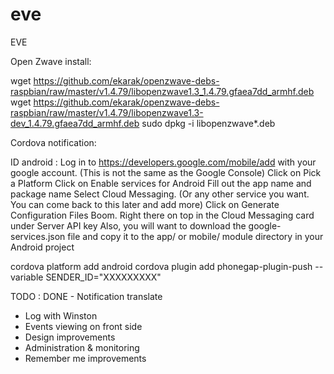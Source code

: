 # eve
EVE

Open Zwave install:

wget https://github.com/ekarak/openzwave-debs-raspbian/raw/master/v1.4.79/libopenzwave1.3_1.4.79.gfaea7dd_armhf.deb
wget https://github.com/ekarak/openzwave-debs-raspbian/raw/master/v1.4.79/libopenzwave1.3-dev_1.4.79.gfaea7dd_armhf.deb
sudo dpkg -i libopenzwave*.deb


Cordova notification:

ID android : 
Log in to https://developers.google.com/mobile/add with your google account. (This is not the same as the Google Console)
Click on Pick a Platform
Click on Enable services for Android
Fill out the app name and package name
Select Cloud Messaging. (Or any other service you want. You can come back to this later and add more)
Click on Generate Configuration Files
Boom. Right there on top in the Cloud Messaging card under Server API key
Also, you will want to download the google-services.json file and copy it to the app/ or mobile/ module directory in your Android project



cordova platform add android
cordova plugin add phonegap-plugin-push --variable SENDER_ID="XXXXXXXXX"


TODO :
DONE - Notification translate
 - Log with Winston
 - Events viewing on front side
 - Design improvements
 - Administration & monitoring 
 - Remember me improvements